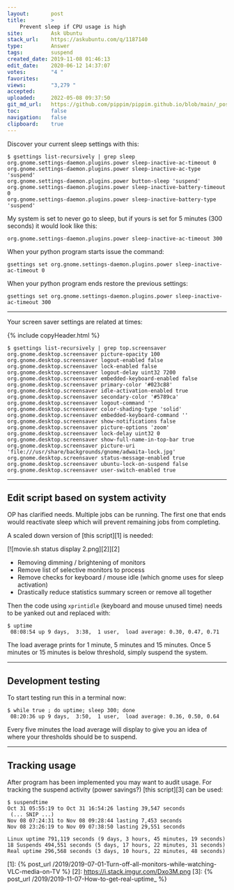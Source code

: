 ```yaml
---
layout:       post
title:        >
    Prevent sleep if CPU usage is high
site:         Ask Ubuntu
stack_url:    https://askubuntu.com/q/1187140
type:         Answer
tags:         suspend
created_date: 2019-11-08 01:46:13
edit_date:    2020-06-12 14:37:07
votes:        "4 "
favorites:    
views:        "3,279 "
accepted:     
uploaded:     2022-05-08 09:37:50
git_md_url:   https://github.com/pippim/pippim.github.io/blob/main/_posts/2019/2019-11-08-Prevent-sleep-if-CPU-usage-is-high.md
toc:          false
navigation:   false
clipboard:    true
---
```


Discover your current sleep settings with this:

``` 
$ gsettings list-recursively | grep sleep
org.gnome.settings-daemon.plugins.power sleep-inactive-ac-timeout 0
org.gnome.settings-daemon.plugins.power sleep-inactive-ac-type 'suspend'
org.gnome.settings-daemon.plugins.power button-sleep 'suspend'
org.gnome.settings-daemon.plugins.power sleep-inactive-battery-timeout 0
org.gnome.settings-daemon.plugins.power sleep-inactive-battery-type 'suspend'
```

My system is set to never go to sleep, but if yours is set for 5 minutes (300 seconds) it would look like this:

``` 
org.gnome.settings-daemon.plugins.power sleep-inactive-ac-timeout 300
```

When your python program starts issue the command:

``` 
gsettings set org.gnome.settings-daemon.plugins.power sleep-inactive-ac-timeout 0
```

When your python program ends restore the previous settings:

``` 
gsettings set org.gnome.settings-daemon.plugins.power sleep-inactive-ac-timeout 300
```


----------

Your screen saver settings are related at times:

{% include copyHeader.html %}
``` 
$ gsettings list-recursively | grep top.screensaver
org.gnome.desktop.screensaver picture-opacity 100
org.gnome.desktop.screensaver logout-enabled false
org.gnome.desktop.screensaver lock-enabled false
org.gnome.desktop.screensaver logout-delay uint32 7200
org.gnome.desktop.screensaver embedded-keyboard-enabled false
org.gnome.desktop.screensaver primary-color '#023c88'
org.gnome.desktop.screensaver idle-activation-enabled true
org.gnome.desktop.screensaver secondary-color '#5789ca'
org.gnome.desktop.screensaver logout-command ''
org.gnome.desktop.screensaver color-shading-type 'solid'
org.gnome.desktop.screensaver embedded-keyboard-command ''
org.gnome.desktop.screensaver show-notifications false
org.gnome.desktop.screensaver picture-options 'zoom'
org.gnome.desktop.screensaver lock-delay uint32 0
org.gnome.desktop.screensaver show-full-name-in-top-bar true
org.gnome.desktop.screensaver picture-uri 'file:///usr/share/backgrounds/gnome/adwaita-lock.jpg'
org.gnome.desktop.screensaver status-message-enabled true
org.gnome.desktop.screensaver ubuntu-lock-on-suspend false
org.gnome.desktop.screensaver user-switch-enabled true
```


----------

## Edit script based on system activity

OP has clarified needs. Multiple jobs can be running. The first one that ends would reactivate sleep which will prevent remaining jobs from completing.

A scaled down version of [this script][1] is needed:

[![movie.sh status display 2.png][2]][2]

- Removing dimming / brightening of monitors
- Remove list of selective monitors to process
- Remove checks for keyboard / mouse idle (which gnome uses for sleep activation)
- Drastically reduce statistics summary screen or remove all together

Then the code using `xprintidle` (keyboard and mouse unused time) needs to be yanked out and replaced with:

``` 
$ uptime
 08:08:54 up 9 days,  3:38,  1 user,  load average: 0.30, 0.47, 0.71
```

The load average prints for 1 minute, 5 minutes and 15 minutes. Once 5 minutes or 15 minutes is below threshold, simply suspend the system.


----------


## Development testing

To start testing run this in a terminal now:

``` 
$ while true ; do uptime; sleep 300; done
 08:20:36 up 9 days,  3:50,  1 user,  load average: 0.36, 0.50, 0.64
```

Every five minutes the load average will display to give you an idea of where your thresholds should be to suspend.


----------


## Tracking usage

After program has been implemented you may want to audit usage. For tracking the suspend activity (power savings?) [this script][3] can be used:

``` 
$ suspendtime
Oct 31 05:55:19 to Oct 31 16:54:26 lasting 39,547 seconds
 (... SNIP ...)
Nov 08 07:24:31 to Nov 08 09:28:44 lasting 7,453 seconds
Nov 08 23:26:19 to Nov 09 07:38:50 lasting 29,551 seconds

Linux uptime 791,119 seconds (9 days, 3 hours, 45 minutes, 19 seconds)
18 Suspends 494,551 seconds (5 days, 17 hours, 22 minutes, 31 seconds)
Real uptime 296,568 seconds (3 days, 10 hours, 22 minutes, 48 seconds)
```


  [1]: {% post_url /2019/2019-07-01-Turn-off-all-monitors-while-watching-VLC-media-on-TV %}
  [2]: https://i.stack.imgur.com/Dxo3M.png
  [3]: {% post_url /2019/2019-11-07-How-to-get-real-uptime_ %}
